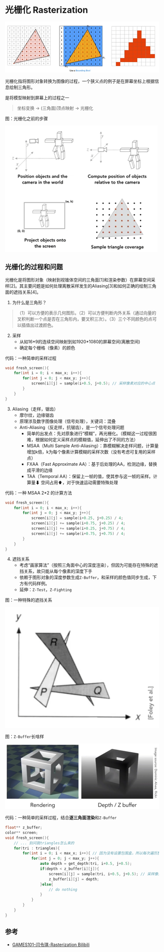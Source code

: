# 光栅化 Rasterization

<img src='../img/rasterization-0.png'>

光栅化指将图形对象转换为图像的过程，一个狭义点的例子是在屏幕坐标上根据信息绘制三角形。

是将模型映射到屏幕上的过程之一
> 坐标变换 -> (三角面)顶点映射 -> 光栅化

图：光栅化之前的步骤

<img width="500" src='../img/rasterization-3.png'>


## 光栅化的过程和问题

光栅化是将图形对象（映射到视锥体空间的三角面[1]和渲染参数）在屏幕空间采样[2]。其主要问题是如何处理离散采样发生的Aliasing[3]和如何正确的绘制三角面的遮挡关系[4]。


1. 为什么是三角形？
> （1）可以方便的表示几何图形。（2）可以方便判断内外关系（通过向量的叉积判断一个点是否在三角形内，要叉积三次）。（3）三个不同颜色的点可以插值出过渡颜色。

2. 采样
    - 从如16\*9的连续空间映射到如1920\*1080的屏幕空间(离散空间)
    - 确定每个栅格（像素）的颜色

代码：一种简单的采样过程
```cpp
void fresh_screen(){
    for(int i = 0; i < max_x; i++){
        for(int j = 0; j < max_y; j++){
            screen[i][j] = sample(i+0.5, j+0.5); // 采样像素对应的中心点
        }
    }
}
```

3. Aliasing（走样，锯齿）
    - 摩尔纹，边缘锯齿
    - 原理涉及数字图像处理（信号处理），关键词：混叠
    - Anti-Aliasing（反走样，抗锯齿），是一个信号处理问题
        - 简单的出发点：先对原象进行“模糊”，再光栅化。（模糊这一过程很困难，根据如何定义采样点的模糊值，延伸出了不同的方法）
        - MSAA（Multi Sample Anti-Aliasing）：靠模糊解决走样问题，计算量增加k倍，k为每个像素计算模糊的采样次数（没有考虑可复用的采样点）
        - FXAA（Fast Approximate AA）：基于后处理的AA，检测边缘，替换成平滑的边缘
        - TAA（Temporal AA）：保留上一帧的值，使其参与这一帧的采样。计算量⬇ 空间占用⬆，对于快速运动需要特殊处理

代码：一种 MSAA 2*2 的计算方法
```cpp
void fresh_screen(){
    for(int i = 0; i < max_x; i++){
        for(int j = 0; j < max_y; j++){
            screen[i][j] = sample(i+0.25, j+0.25) / 4;
            screen[i][j] += sample(i+0.75, j+0.25) / 4;
            screen[i][j] += sample(i+0.25, j+0.75) / 4;
            screen[i][j] += sample(i+0.75, j+0.75) / 4;
        }
    }
}
```

4. 遮挡关系
    - 考虑“画家算法”（按照三角面中心的深度渲染），但因为可能存在特殊的遮挡关系，故只能从每个像素的深度下手
    - 依赖于图形对象的深度参数生成`Z-Buffer`，和采样的颜色值同步生成，下方有代码样例。
    - 延伸：`Z-Test`，`Z-Fighting`

图：一种特殊的遮挡关系

<img src='../img/rasterization-1.png'>

图：`Z-Buffer`长啥样

<img src='../img/rasterization-2.png'>

代码：一种简单的采样过程，结合**逐三角面渲染**和`Z-Buffer`
```cpp
float** z_buffer;
color** screen;
void fresh_screen(){
    // ... 别问我triangles怎么来的
    for(tri : triangles){ 
        for(int i = 0; i < max_x; i++){ // 因为没有设置包围盒，所以每次遍历整个屏幕
            for(int j = 0; j < max_y; j++){
                auto depth = get_depth(tri, i+0.5, j+0.5);
                if(depth < z_buffer[i][j]){
                    screen[i][j] = sample(tri, i+0.5, j+0.5); // 采样像素对应的中心点
                    z_buffer[i][j] = depth;
                }else{
                    // do nothing
                }
            }
        }
    }
}
```


## 参考
- [GAMES101-闫令琪-Rasterization Bilibili](https://www.bilibili.com/video/BV1X7411F744?p=5)

